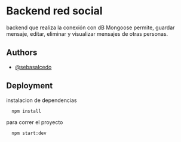 # Backend red social 

backend que realiza la conexión con dB Mongoose permite, guardar mensaje, editar, eliminar y visualizar mensajes de otras personas.


## Authors

- [@sebasalcedo](https://github.com/sebasalcedo)


## Deployment

instalacion de dependencias
```bash
  npm install
```

para correr el proyecto 

```bash
  npm start:dev
```

